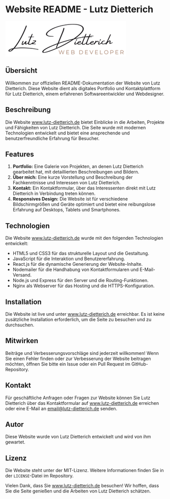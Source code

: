 # Website README - Lutz Dietterich

![Lutz Dietterich Logo](public/img/logo_large.png)

## Übersicht

Willkommen zur offiziellen README-Dokumentation der Website von Lutz Dietterich. Diese Website dient als digitales Portfolio und Kontaktplattform für Lutz Dietterich, einem erfahrenen Softwareentwickler und Webdesigner.

## Beschreibung

Die Website www.lutz-dietterich.de bietet Einblicke in die Arbeiten, Projekte und Fähigkeiten von Lutz Dietterich. Die Seite wurde mit modernen Technologien entwickelt und bietet eine ansprechende und benutzerfreundliche Erfahrung für Besucher.

## Features

1. **Portfolio:** Eine Galerie von Projekten, an denen Lutz Dietterich gearbeitet hat, mit detaillierten Beschreibungen und Bildern.
2. **Über mich:** Eine kurze Vorstellung und Beschreibung der Fachkenntnisse und Interessen von Lutz Dietterich.
3. **Kontakt:** Ein Kontaktformular, über das Interessenten direkt mit Lutz Dietterich in Verbindung treten können.
4. **Responsives Design:** Die Website ist für verschiedene Bildschirmgrößen und Geräte optimiert und bietet eine reibungslose Erfahrung auf Desktops, Tablets und Smartphones.

## Technologien

Die Website www.lutz-dietterich.de wurde mit den folgenden Technologien entwickelt:

- HTML5 und CSS3 für das strukturelle Layout und die Gestaltung.
- JavaScript für die Interaktion und Benutzererfahrung.
- React.js für die dynamische Generierung der Website-Inhalte.
- Nodemailer für die Handhabung von Kontaktformularen und E-Mail-Versand.
- Node.js und Express für den Server und die Routing-Funktionen.
- Nginx als Webserver für das Hosting und die HTTPS-Konfiguration.

## Installation

Die Website ist live und unter www.lutz-dietterich.de erreichbar. Es ist keine zusätzliche Installation erforderlich, um die Seite zu besuchen und zu durchsuchen.

## Mitwirken

Beiträge und Verbesserungsvorschläge sind jederzeit willkommen! Wenn Sie einen Fehler finden oder zur Verbesserung der Website beitragen möchten, öffnen Sie bitte ein Issue oder ein Pull Request im GitHub-Repository.

## Kontakt

Für geschäftliche Anfragen oder Fragen zur Website können Sie Lutz Dietterich über das Kontaktformular auf www.lutz-dietterich.de erreichen oder eine E-Mail an email@lutz-dietterich.de senden.

## Autor

Diese Website wurde von Lutz Dietterich entwickelt und wird von ihm gewartet.

## Lizenz

Die Website steht unter der MIT-Lizenz. Weitere Informationen finden Sie in der `LICENSE`-Datei im Repository.

Vielen Dank, dass Sie www.lutz-dietterich.de besuchen! Wir hoffen, dass Sie die Seite genießen und die Arbeiten von Lutz Dietterich schätzen.
